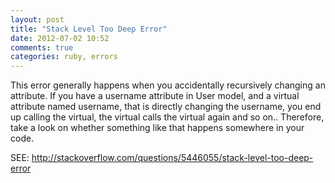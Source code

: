 ```yaml
---
layout: post
title: "Stack Level Too Deep Error"
date: 2012-07-02 10:52
comments: true
categories: ruby, errors
---
```


This error generally happens when you accidentally recursively changing an attribute. If you have a username attribute in User model, and a virtual attribute named username, that is directly changing the username, you end up calling the virtual, the virtual calls the virtual again and so on.. Therefore, take a look on whether something like that happens somewhere in your code.

SEE: <http://stackoverflow.com/questions/5446055/stack-level-too-deep-error>